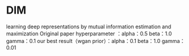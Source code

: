 # DIM
learning deep representations by mutual information estimation and maximization
Original paper hyperparameter ：alpha：0.5  beta：1.0  gamma：0.1
our best result（wgan prior）：alpha：0.1  beta：1.0  gamma：0.01
